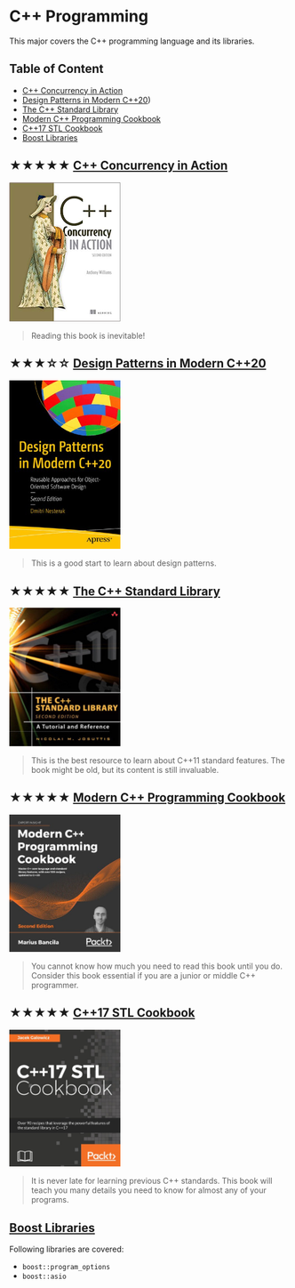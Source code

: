 # C++ Programming

This major covers the C++ programming language and its libraries.

## Table of Content

* [C++ Concurrency in Action](#-c-concurrency-in-action)
* [Design Patterns in Modern C++20](#-design-patterns-in-modern-c20))
* [The C++ Standard Library](#-the-c-standard-library)
* [Modern C++ Programming Cookbook](#-modern-c-programming-cookbook)
* [C++17 STL Cookbook](#-c-stl-cookbook)
* [Boost Libraries](#-boost-libraries)

## ★★★★★ [C++ Concurrency in Action](books/9781617294693.md)
<img alt="9781617294693" src="covers/9781617294693.jpg" width="200"/>

> Reading this book is inevitable!

## ★★★☆☆ [Design Patterns in Modern C++20](books/9781484272947.md)
<img alt="9781484272947" src="covers/9781484272947.jpg" width="200"/>

> This is a good start to learn about design patterns.

## ★★★★★ [The C++ Standard Library](books/9780321623218.md)
<img alt="9780321623218" src="covers/9780321623218.jpg" width="200"/>

> This is the best resource to learn about C++11 standard features.
> The book might be old, but its content is still invaluable.

## ★★★★★ [Modern C++ Programming Cookbook](books/9781800208988.md)
<img alt="9781800208988" src="covers/9781800208988.jpg" width="200"/>

> You cannot know how much you need to read this book until you do.
> Consider this book essential if you are a junior or middle C++ programmer.

## ★★★★★ [C++17 STL Cookbook](books/9781787120495.md)
<img alt="9781787120495" src="covers/9781787120495.jpg" width="200"/>

> It is never late for learning previous C++ standards.
> This book will teach you many details you need to know for almost any of your programs.

## [Boost Libraries](https://www.boost.org/doc/libs/?view=condensed)

Following libraries are covered:

* `boost::program_options`
* `boost::asio`

